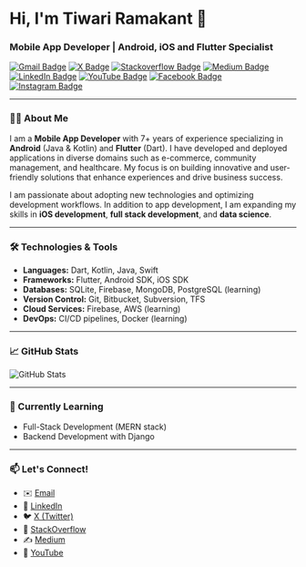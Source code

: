 # Hi, I'm Tiwari Ramakant 👋

### Mobile App Developer | Android, iOS and Flutter Specialist

[![Gmail Badge](https://img.shields.io/badge/-Gmail-c14438?style=flat&logo=Gmail&logoColor=white&link=mailto:tech.ramakanttiwari@gmail.com)](mailto:tech.ramakanttiwari@gmail.com)
[![X Badge](https://img.shields.io/badge/-X(Twitter)-black?style=flat&logo=X&logoColor=white&link=https://x.com/tech_ramakant)](https://x.com/tech_ramakant)
[![Stackoverflow Badge](https://img.shields.io/badge/-Stackoverflow-red?style=flat&logo=Stackoverflow&logoColor=white&link=https://stackoverflow.com/users/28200428/tech-ramakant)](https://stackoverflow.com/users/28200428/tech-ramakant)
[![Medium Badge](https://img.shields.io/badge/-Medium-black?style=flat&logo=Medium&logoColor=white&link=https://medium.com/@tech.ramakant)](https://medium.com/@tech.ramakant)
[![LinkedIn Badge](https://img.shields.io/badge/-LinkedIn-blue?style=flat&logo=Linkedin&logoColor=white&link=https://linkedin.com/in/ramakanttiwari)](https://www.linkedin.com/in/tech-ramakant)
[![YouTube Badge](https://img.shields.io/badge/-YouTube-red?style=flat&logo=YouTube&logoColor=white&link=https://www.youtube.com/channel/@Tech.Ramakant)](https://www.youtube.com/@Tech.Ramakant)
[![Facebook Badge](https://img.shields.io/badge/-Facebook-1877F2?style=flat&logo=Facebook&logoColor=white&link=https://facebook.com/tech.ramakant)](https://facebook.com/tech.ramakant)
[![Instagram Badge](https://img.shields.io/badge/-Instagram-E4405F?style=flat&logo=Instagram&logoColor=white&link=https://instagram.com/tech.ramakant)](https://instagram.com/tech.ramakant)

---

### 👨‍💻 About Me

I am a **Mobile App Developer** with 7+ years of experience specializing in **Android** (Java & Kotlin) and **Flutter** (Dart). I have developed and deployed applications in diverse domains such as e-commerce, community management, and healthcare. My focus is on building innovative and user-friendly solutions that enhance experiences and drive business success.

I am passionate about adopting new technologies and optimizing development workflows. In addition to app development, I am expanding my skills in **iOS development**, **full stack development**, and **data science**.

---

### 🛠️ Technologies & Tools

- **Languages:** Dart, Kotlin, Java, Swift
- **Frameworks:** Flutter, Android SDK, iOS SDK
- **Databases:** SQLite, Firebase, MongoDB, PostgreSQL (learning)
- **Version Control:** Git, Bitbucket, Subversion, TFS
- **Cloud Services:** Firebase, AWS (learning)
- **DevOps:** CI/CD pipelines, Docker (learning)

---

### 📈 GitHub Stats

![GitHub Stats](https://github-readme-stats.vercel.app/api?username=tech-ramakant&show_icons=true&hide_border=true&count_private=true&cachebuster={{Date.now()}})

---

### 🌱 Currently Learning

- Full-Stack Development (MERN stack)
- Backend Development with Django

---

### 📫 Let's Connect!

- ✉️ [Email](mailto:tech.ramakanttiwari@gmail.com)
- 🔗 [LinkedIn](https://www.linkedin.com/in/tech-ramakant)
- 🐦 [X (Twitter)](https://x.com/tech_ramakant)
- 💬 [StackOverflow](https://stackoverflow.com/users/28200428/tech-ramakant)
- ✍️ [Medium](https://medium.com/@tech.ramakant)
- 🎥 [YouTube](https://www.youtube.com/@Tech.Ramakant)
